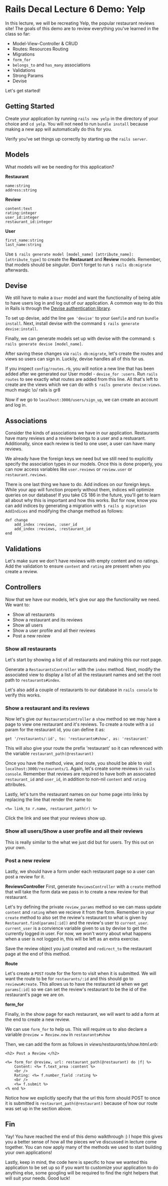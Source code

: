 Rails Decal Lecture 6 Demo: Yelp
================================

In this lecture, we will be recreating Yelp, the popular restaurant reviews site! The goals of this demo are to review everything you've learned in the class so far:
- Model-View-Controller & CRUD
- Routes: Resources Routing
- Migrations
- `form_for`
- `belongs_to` and `has_many` associations
- Validations
- Strong Params
- Devise

Let's get started!

## Getting Started 
Create your application by running `rails new yelp` in the directory of your choice and `cd yelp`. You will not need to run `bundle install` because making a new app will automatically do this for you. 

Verify you've set things up correctly by starting up the `rails server`.

## Models
What models will we be needing for this application?

**Restaurant**
```
name:string
address:string
```
**Review**
```
content:text
rating:integer
user_id:integer
restaurant_id:integer
```
**User**
```
first_name:string
last_name:string
```

Use `$ rails generate model [model_name] [attribute_name]:[attribute_type]` to create the **Restaurant** and **Review** models. Remember, that models should be *singular*. Don't forget to run `$ rails db:migrate` afterwards.

## Devise
We still have to make a `User` model and want the functionality of being able to have users log in and log out of our application. A common way to do this in Rails is through the [Devise authentication library](https://github.com/plataformatec/devise). 

To set up devise, add the line `gem 'devise'` to your `Gemfile` and run `bundle install`. Next, install devise with the command `$ rails generate devise:install`.

Finally, we can generate models set up with devise with the command: `$ rails generate devise [model_name]`.

After saving these changes via `rails db:migrate`, let's create the routes and views so users can sign in. Luckily, devise handles all of this for us.

If you inspect `config/routes.rb`, you will notice a new line that has been added after we generated our User model - `devise_for :users`. Run `rails routes` to see exactly what routes are added from this line. All that's left to create are the views which we can do with `$ rails generate devise:views`. much magic \o/ rails is gr8

Now if we go to `localhost:3000/users/sign_up`, we can create an account and log in.

## Associations

Consider the kinds of associations we have in our application. Restaurants have many reviews and a review belongs to a user and a restuarant. Additionally, since each review is tied to one user, a user can have many reviews. 

We already have the foreign keys we need but we still need to explicitly specify the association types in our models. Once this is done properly, you can now access variables like `user.reviews` or `review.user` or `restaurant.reviews`.

There is one last thing we have to do. Add indices on our foreign keys. While your app will function properly without them, indices will optimize queries on our database! If you take CS 186 in the future, you'll get to learn all about why this is important and how this works. But for now, know you can add indices by generating a migration with `$ rails g migration AddIndices` and modifying the change method as follows:

```
def change
    add_index :reviews, :user_id
    add_index :reviews, :restaurant_id
end
```

## Validations
Let's make sure we don't have reviews with empty content and no ratings. Add the validation to ensure `content` and `rating` are present when you create a review.

## Controllers
Now that we have our models, let's give our app the functionality we need. We want to:
- Show all restaurants
- Show a restaurant and its reviews
- Show all users
- Show a user profile and all their reviews
- Post a new review 

### Show all restaurants
Let's start by showing a list of all restaurants and making this our root page.

Generate a `RestaurantsController` with the `index` method. Next, modify the associated view to display a list of all the restaurant names and set the root path to `restaurants#index`.

Let's also add a couple of restaurants to our database in `rails console` to verify this works.

### Show a restaurant and its reviews
Now let's give our `RestaurantsController` a `show` method so we may have a page to view one restaurant and it's reviews. To create a route with a `id` param for the restaurant id, you can define it as:

```
get '/restaurants/:id', to: 'restaurants#show', as: 'restaurant' 
```
This will also give your route the prefix 'restaurant' so it can referenced with the variable `restaurant_path(@restaurant)` 

Once you have the method, view, and route, you should be able to visit `localhost:3000/restaurants/1`. Again, let's create some reviews in `rails console`. Remember that reviews are required to have both an associated `restaurant_id` and `user_id`, in addition to non-nil `content` and `rating` attributes. 

Lastly, let's turn the restaurant names on our home page into links by replacing the line that render the name to:

```
<%= link_to r.name, restaurant_path(r) %>
```
Click the link and see that your reviews show up.
 
### Show all users/Show a user profile and all their reviews

This is really similar to the what we just did but for users. Try this out on your own.

### Post a new review

Lastly, we should have a form under each restaurant page so a user can post a review for it.

**ReviewsController**
First, generate `ReviewsController` with a `create` method that will take the form data we pass in to create a new review for that restaurant.

Let's try defining the private `review_params` method so we can mass update `content` and `rating` when we recieve it from the form. Remember in your `create` method to also set the review's restaurant to what is given by `Restaurant.find(params[:id])` and the review's user to `current_user`. `current_user` is a convience variable given to us by devise to get the currently logged in user. For now, we won't worry about what happens when a user is not logged in, this will be left as an extra exercise.

Save the review object you just created and `redirect_to` the restaurant page at the end of this method.

**Route**

Let's create a `POST` route for the form to visit when it is submitted. We will want the route to be for `restaurants/:id` and this should go to `reviews#create`. This allows us to have the restaurant id when we get `params[:id]` so we can set the review's restaurant to be the id of the restaurant's page we are on.

**form_for**

Finally, in the show page for each restaurant, we will want to add a form at the end to create a new review.

We can use `form_for` to help us. This will require us to also declare a variable `@review = Review.new` in `restaurants#show`

Then, we can add the form as follows in *views/restaurants/show.html.erb*:

```
<h2> Post a Review </h2>

<%= form_for @review, url: restaurant_path(@restaurant) do |f| %>
	Content: <%= f.text_area :content %>
	<br />
	Rating: <%= f.number_field :rating %>
	<br />
	<%= f.submit %>
<% end %>
```
Notice how we explicitly specify that the url this form should POST to once it is submitted is `restaurant_path(@restaurant)` because of how our route was set up in the section above.

## Fin
Yay! You have reached the end of this demo walkthrough :) I hope this gives you a better sense of how all the pieces we've discussed in lecture come together. You can now apply many of the methods we used to start building your own applications! 

Lastly, keep in mind, the code here is specific to how we wanted this application to be set up so if you want to customize your application to do anything else, some googling will be required to find the right helpers that will suit your needs. Good luck!

